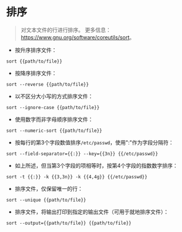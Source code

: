 # 排序

> 对文本文件的行进行排序。
> 更多信息：<https://www.gnu.org/software/coreutils/sort>。

- 按升序排序文件：

`sort {{path/to/file}}`

- 按降序排序文件：

`sort --reverse {{path/to/file}}`

- 以不区分大小写的方式排序文件：

`sort --ignore-case {{path/to/file}}`

- 使用数字而非字母顺序排序文件：

`sort --numeric-sort {{path/to/file}}`

- 按每行的第3个字段数值排序`/etc/passwd`，使用":"作为字段分隔符：

`sort --field-separator={{:}} --key={{3n}} {{/etc/passwd}}`

- 如上所述，但当第3个字段的项相等时，按第4个字段的指数数字排序：

`sort -t {{:}} -k {{3,3n}} -k {{4,4g}} {{/etc/passwd}}`

- 排序文件，仅保留唯一的行：

`sort --unique {{path/to/file}}`

- 排序文件，将输出打印到指定的输出文件（可用于就地排序文件）：

`sort --output={{path/to/file}} {{path/to/file}}`
